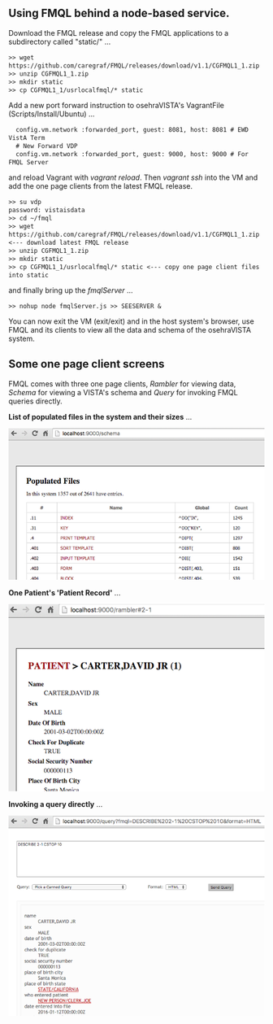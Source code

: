 ## Using FMQL behind a node-based service.

Download the FMQL release and copy the FMQL applications to a subdirectory called "static/" ...

```text
>> wget https://github.com/caregraf/FMQL/releases/download/v1.1/CGFMQL1_1.zip
>> unzip CGFMQL1_1.zip
>> mkdir static
>> cp CGFMQL1_1/usrlocalfmql/* static
```

Add a new port forward instruction to osehraVISTA's VagrantFile (Scripts/Install/Ubuntu) ...

```text
  config.vm.network :forwarded_port, guest: 8081, host: 8081 # EWD VistA Term
  # New Forward VDP
  config.vm.network :forwarded_port, guest: 9000, host: 9000 # For FMQL Server
```

and reload Vagrant with _vagrant reload_. Then _vagrant ssh_ into the VM and add the one page clients
from the latest FMQL release.

```text
>> su vdp
password: vistaisdata
>> cd ~/fmql
>> wget https://github.com/caregraf/FMQL/releases/download/v1.1/CGFMQL1_1.zip <--- download latest FMQL release
>> unzip CGFMQL1_1.zip
>> mkdir static
>> cp CGFMQL1_1/usrlocalfmql/* static <--- copy one page client files into static
```

and finally bring up the _fmqlServer_ ...

```text
>> nohup node fmqlServer.js >> SEESERVER &
```

You can now exit the VM (exit/exit) and in the host system's browser, use FMQL and its clients to view
all the data and schema of the osehraVISTA system. 

## Some one page client screens

FMQL comes with three one page clients, _Rambler_ for viewing data, _Schema_ for viewing a VISTA's schema and _Query_ for invoking FMQL queries directly.

__List of populated files in the system and their sizes__ ...

![Schema Opener](/fmql/images/schema.png?raw=true)

__One Patient's 'Patient Record'__ ...

![Rambler Patient](/fmql/images/ramblerPatient.png?raw=true)

__Invoking a query directly__ ...

![Query Patient](/fmql/images/queryPatient.png?raw=true)



